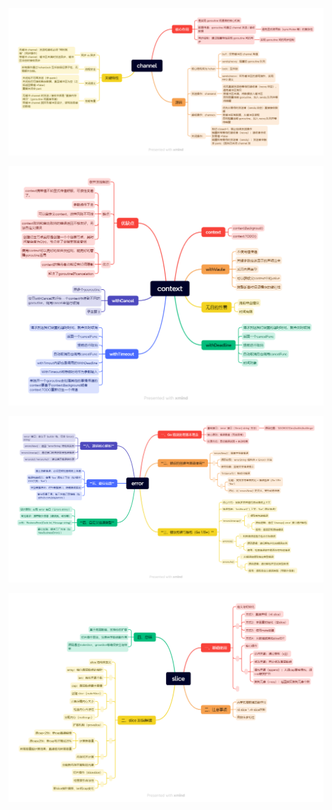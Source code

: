 ![](assets/channel.png)

![context](assets/context.png)

![error](assets/error.png)

![slice](assets/slice.png)